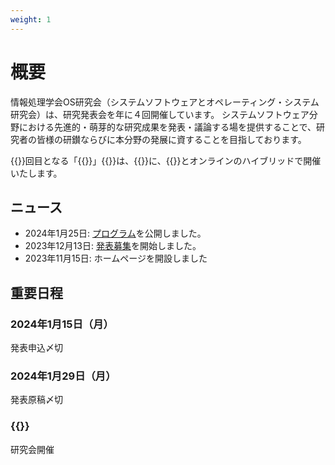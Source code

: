 ```yaml
---
weight: 1
---
```

# 概要

情報処理学会OS研究会（システムソフトウェアとオペレーティング・システム研究会）は、研究発表会を年に４回開催しています。
システムソフトウェア分野における先進的・萌芽的な研究成果を発表・議論する場を提供することで、研究者の皆様の研鑚ならびに本分野の発展に資することを目指しております。

{{<get number>}}回目となる「{{<get title>}}」{{<get subtitle>}}は、{{<get date_string>}}に、{{<get location>}}とオンラインのハイブリッドで開催いたします。

## ニュース

- 2024年1月25日: [プログラム](#program)を公開しました。
- 2023年12月13日: [発表募集](#cfp)を開始しました。
- 2023年11月15日: ホームページを開設しました

## 重要日程

<div class="row">
<div class="col-md-6">
<h3><i class="fa-solid fa-calendar-days"></i> 2024年1月15日（月）</h3>
発表申込〆切
</div>

<div class="col-md-6">
<h3><i class="fa-solid fa-calendar-days"></i> 2024年1月29日（月）</h3>
発表原稿〆切<br>
</div>

<div class="col">
<h3><i class="fa-solid fa-calendar-days"></i> {{<get date_string>}}</h3>
研究会開催
</div>
</div>
